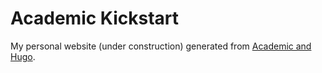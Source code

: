 # Academic Kickstart

My personal website (under construction) generated from [Academic and Hugo](https://sourcethemes.com/academic/).
